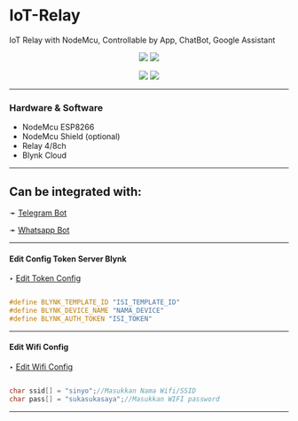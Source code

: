 # IoT-Relay
IoT Relay with NodeMcu, Controllable by App, ChatBot, Google Assistant 

<p align="center">
  <img src="https://img.shields.io/badge/javascript-%23323330.svg?style=for-the-badge&logo=javascript&logoColor=%23F7DF1E" />
  <img src="https://img.shields.io/badge/c++-%2300599C.svg?style=for-the-badge&logo=c%2B%2B&logoColor=white" />
</p>

<p align="center">
 <img src="https://img.shields.io/badge/node.js%20-%2343853D.svg?&style=for-the-badge&logo=node.js&logoColor=white" />
 <img src="https://img.shields.io/badge/NPM-%23000000.svg?style=for-the-badge&logo=npm&logoColor=white" />
</p>

---------

### Hardware & Software 

- NodeMcu ESP8266
- NodeMcu Shield (optional)
- Relay 4/8ch
- Blynk Cloud 

---------

## Can be integrated with:
<p align="left">
  ➛ <a href="https://github.com/TierKun/Telegram-Bot-IoT">Telegram Bot</a>
</p>

<p align="left">
  ➛ <a href="https://github.com/TierKun/Whatsapp-Bot-IoT">Whatsapp Bot</a>
</p>

---------

#### Edit Config Token Server Blynk
<p align="left">
  ‣ <a href="https://github.com/TierKun/IoT-Relay/blob/main/Code/IoT%20Relays.ino#L16-L18">Edit Token Config</a>
</p>

```C++

#define BLYNK_TEMPLATE_ID "ISI_TEMPLATE_ID"
#define BLYNK_DEVICE_NAME "NAMA_DEVICE"
#define BLYNK_AUTH_TOKEN "ISI_TOKEN"

```
---------

#### Edit Wifi Config

<p align="left">
   ‣ <a href="https://github.com/TierKun/IoT-Relay/blob/main/Code/IoT%20Relays.ino#L22-L23">Edit Wifi Config</a>
</p>

```C++

char ssid[] = "sinyo";//Masukkan Nama Wifi/SSID
char pass[] = "sukasukasaya";//Masukkan WIFI password

```

---------
